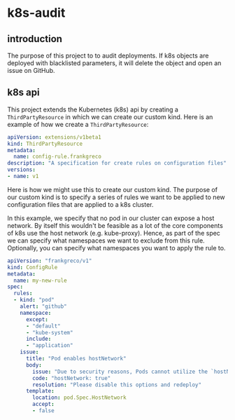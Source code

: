 # k8s-audit

## introduction
The purpose of this project to to audit deployments. If k8s objects are deployed with blacklisted parameters, it will delete the object and open an issue on GitHub.

## k8s api
This project extends the Kubernetes (k8s) api by creating a `ThirdPartyResource` in which we can create our custom kind. Here is an example of how we create a `ThirdPartyResource`:

```yaml
apiVersion: extensions/v1beta1
kind: ThirdPartyResource
metadata:
  name: config-rule.frankgreco
description: "A specification for create rules on configuration files"
versions:
- name: v1
```
Here is how we might use this to create our custom kind. The purpose of our custom kind is to specify a series of rules we want to be applied to new configuration files that are applied to a k8s cluster.

In this example, we specify that no pod in our cluster can expose a host network. By itself this wouldn't be feasible as a lot of the core components of k8s use the host network (e.g. kube-proxy). Hence, as part of the spec we can specify what namespaces we want to exclude from this rule. Optionally, you can specify what namespaces you want to apply the rule to.

```yaml
apiVersion: "frankgreco/v1"
kind: ConfigRule
metadata:
  name: my-new-rule
spec:
  rules:
  - kind: "pod"
    alert: "github"
    namespace:
      except:
      - "default"
      - "kube-system"
      include:
      - "application"
    issue:
      title: "Pod enables hostNetwork"
      body:
        issue: "Due to security reasons, Pods cannot utilize the `hostNetwork` option in this Namespace."
        code: "hostNetwork: true"
        resolution: "Please disable this options and redeploy"
      template:
        location: pod.Spec.HostNetwork
        accept:
        - false
```
